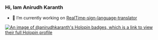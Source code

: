 ### Hi, Iam Anirudh Karanth 
-  🔭 I’m currently working on [RealTime-sign-language-translator](https://github.com/AnirudhKaranth/video-chat)

[![An image of @anirudhkaranth's Holopin badges, which is a link to view their full Holopin profile](https://holopin.me/anirudhkaranth)](https://holopin.io/@anirudhkaranth)
<!--
**AnirudhKaranth/AnirudhKaranth** is a ✨ _special_ ✨ repository because its `README.md` (this file) appears on your GitHub profile.

Here are some ideas to get you started:

- 🔭 I’m currently working on ...
- 🌱 I’m currently learning ...
- 👯 I’m looking to collaborate on ...
- 🤔 I’m looking for help with ...
- 💬 Ask me about ...
- 📫 How to reach me: ...
- 😄 Pronouns: ...
- ⚡ Fun fact: ...
-->

